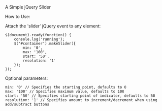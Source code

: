 A Simple jQuery Slider

How to Use: 

Attach the 'slider' jQuery event to any element: 

    $(document).ready(function() {
        console.log('running');
        $('#container').makeSlider({
            min: '0',
            max: '100',
            start: '50', 
            resolution: '1'
        });
    });
    


Optional parameters: 

    min: '0' // Specifies the starting point, defaults to 0
    max: '100' // Specifies maximum value, defaults to 100
    start: '50' // Specifies starting point of indicator, defaults to 50
    resolution: '1' // Specifies amount to increment/decrement when using add/subtract buttons